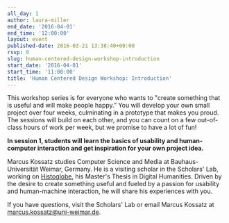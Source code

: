 ```yaml
---
all_day: 1
author: laura-miller
end_date: '2016-04-01'
end_time: '12:00:00'
layout: event
published-date: 2016-03-21 13:38:40+00:00
rsvp: 0
slug: human-centered-design-workshop-introduction
start_date: '2016-04-01'
start_time: '11:00:00'
title: 'Human Centered Design Workshop: Introduction'
---
```










This workshop series is for everyone who wants to "create something that is useful and will make people happy.” You will develop your own small project over four weeks, culminating in a prototype that makes you proud.  The sessions will build on each other, and you can count on a few out-of-class hours of work per week, but we promise to have a lot of fun!

**In session 1, students will learn the basics of usability and human-computer interaction and get inspiration for your own project idea.**














Marcus Kossatz studies Computer Science and Media at Bauhaus-Universität Weimar, Germany. He is a visiting scholar in the Scholars' Lab, working on [Histoglobe](http://www.histoglobe.com/#), his Master's Thesis in Digital Humanities. Driven by the desire to create something useful and fueled by a passion for usability and human-machine interaction, he will share his experiences with you.














If you have questions, visit the Scholars' Lab or email Marcus Kossatz at [marcus.kossatz@uni-weimar.de](mailto:marcus.kossatz@uni-weimar.de).




















